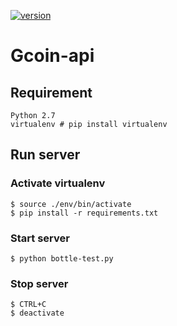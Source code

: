[![version](https://img.shields.io/badge/python-2.7-blue.svg?style=flat)](https://www.python.org)    
# Gcoin-api
## Requirement
    Python 2.7
    virtualenv # pip install virtualenv
## Run server
### Activate virtualenv
    $ source ./env/bin/activate
    $ pip install -r requirements.txt
### Start server
    $ python bottle-test.py
### Stop server
    $ CTRL+C
    $ deactivate
